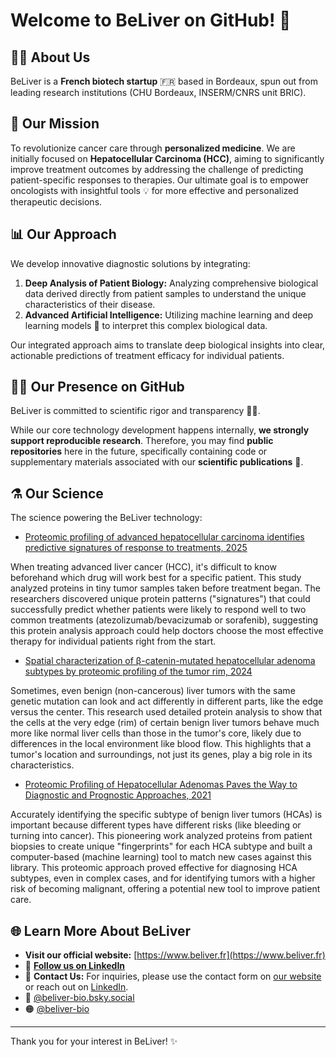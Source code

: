 # Welcome to BeLiver on GitHub! 👋

## 🧑‍🔬 About Us

BeLiver is a **French biotech startup** 🇫🇷 based in Bordeaux, spun out from leading research institutions (CHU Bordeaux, INSERM/CNRS unit BRIC).

## 🔬 Our Mission

To revolutionize cancer care through **personalized medicine**. We are initially focused on **Hepatocellular Carcinoma (HCC)**, aiming to significantly improve treatment outcomes by addressing the challenge of predicting patient-specific responses to therapies. Our ultimate goal is to empower oncologists with insightful tools 💡 for more effective and personalized therapeutic decisions.

## 📊 Our Approach

We develop innovative diagnostic solutions by integrating:
1.  **Deep Analysis of Patient Biology:** Analyzing comprehensive biological data derived directly from patient samples to understand the unique characteristics of their disease.
2.  **Advanced Artificial Intelligence:** Utilizing machine learning and deep learning models 🤖 to interpret this complex biological data.

Our integrated approach aims to translate deep biological insights into clear, actionable predictions of treatment efficacy for individual patients.

## 🧑‍💻 Our Presence on GitHub

BeLiver is committed to scientific rigor and transparency 🧑‍🔬.

While our core technology development happens internally, **we strongly support reproducible research**. Therefore, you may find **public repositories** here in the future, specifically containing code or supplementary materials associated with our **scientific publications** 📄.

## ⚗️ Our Science

The science powering the BeLiver technology:

- [Proteomic profiling of advanced hepatocellular carcinoma identifies predictive signatures of response to treatments, 2025](https://doi.org/10.1101/2025.01.03.631224)

When treating advanced liver cancer (HCC), it's difficult to know beforehand which drug will work best for a specific patient. This study analyzed proteins in tiny tumor samples taken before treatment began. The researchers discovered unique protein patterns ("signatures") that could successfully predict whether patients were likely to respond well to two common treatments (atezolizumab/bevacizumab or sorafenib), suggesting this protein analysis approach could help doctors choose the most effective therapy for individual patients right from the start.

- [Spatial characterization of β-catenin-mutated hepatocellular adenoma subtypes by proteomic profiling of the tumor rim, 2024](https://doi.org/10.1016/j.jhepr.2023.100913)

Sometimes, even benign (non-cancerous) liver tumors with the same genetic mutation can look and act differently in different parts, like the edge versus the center. This research used detailed protein analysis to show that the cells at the very edge (rim) of certain benign liver tumors behave much more like normal liver cells than those in the tumor's core, likely due to differences in the local environment like blood flow. This highlights that a tumor's location and surroundings, not just its genes, play a big role in its characteristics.

- [Proteomic Profiling of Hepatocellular Adenomas Paves the Way to Diagnostic and Prognostic Approaches, 2021](https://doi.org/10.1002/hep.31826)

Accurately identifying the specific subtype of benign liver tumors (HCAs) is important because different types have different risks (like bleeding or turning into cancer). This pioneering work analyzed proteins from patient biopsies to create unique "fingerprints" for each HCA subtype and built a computer-based (machine learning) tool to match new cases against this library. This proteomic approach proved effective for diagnosing HCA subtypes, even in complex cases, and for identifying tumors with a higher risk of becoming malignant, offering a potential new tool to improve patient care.

## 🌐 Learn More About BeLiver 

*   **Visit our official website:** [https://www.beliver.fr](https://www.beliver.fr)
*   💼 **[Follow us on LinkedIn](https://www.linkedin.com/company/beliverfr/)**
*   📧 **Contact Us:** For inquiries, please use the contact form on [our website](https://www.beliver.fr) or reach out on [LinkedIn](https://www.linkedin.com/company/beliverfr/).
*   🔵 [@beliver-bio.bsky.social](https://bsky.app/profile/beliver-bio.bsky.social)
*   🟠 [@beliver-bio](https://huggingface.co/beliver-bio)

---

Thank you for your interest in BeLiver! ✨
